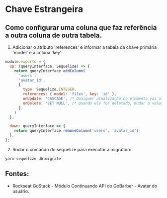 # Chave Estrangeira
## Como configurar uma coluna que faz referência a outra coluna de outra tabela.

1. Adicionar o atributo 'references' e informar a tabela da chave primária 'model' e a coluna 'key':
```javascript
module.exports = {
  up: (queryInterface, Sequelize) => {
    return queryInterface.addColumn(
      'users', 
      'avatar_id',
      {
        type: Sequelize.INTEGER, 
        references: { model: 'files', key: 'id' },
        onUpdate: 'CASCADE', /* Qualquer atualização no elemento vai atualizar dentro dessa coluna também */
        onDelete: 'SET NULL', /* Quando ele for deletado, mudar o valor dele para null */
      },
    )
  },

  down: queryInterface => {
    return queryInterface.removeColumn('users', 'avatar_id');
  },
};
``` 
2. Rodar o comando do sequelize para executar a migration:
```
yarn sequelize db:migrate
```

## Fontes: 
- Rockseat GoStack - Módulo Continuando API do GoBarber - Avatar do usuário. 